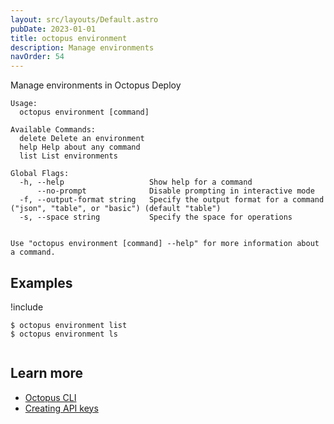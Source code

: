 ```yaml
---
layout: src/layouts/Default.astro
pubDate: 2023-01-01
title: octopus environment
description: Manage environments
navOrder: 54
---
```


Manage environments in Octopus Deploy


```
Usage:
  octopus environment [command]

Available Commands:
  delete Delete an environment
  help Help about any command
  list List environments

Global Flags:
  -h, --help                   Show help for a command
      --no-prompt              Disable prompting in interactive mode
  -f, --output-format string   Specify the output format for a command ("json", "table", or "basic") (default "table")
  -s, --space string           Specify the space for operations


Use "octopus environment [command] --help" for more information about a command.
```

## Examples

!include <samples-instance>


```
$ octopus environment list
$ octopus environment ls


```

## Learn more

- [Octopus CLI](/docs/octopus-rest-api/cli/)
- [Creating API keys](/docs/octopus-rest-api/how-to-create-an-api-key/)